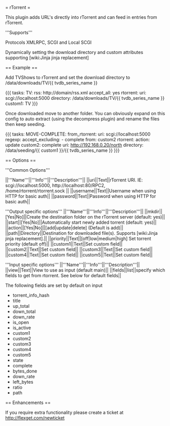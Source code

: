 = rTorrent =

This plugin adds URL's directly into rTorrent and can feed in entries from rTorrent.

'''Supports'''

Protocols XMLRPC, SCGI and Local SCGI

Dynamically setting the download directory and custom attributes supporting [wiki:Jinja jinja replacement]


== Example ==

Add TVShows to rTorrent and set the download directory to /data/downloads/TV/{{ tvdb_series_name }}

{{{
tasks:
  TV:
    rss: http://domain/rss.xml
    accept_all: yes
    rtorrent:
      uri: scgi://localhost:5000
      directory: /data/downloads/TV/{{ tvdb_series_name }}
      custom1: TV
}}}


Once downloaded move to another folder. You can obviously expand on this config to auto extract (using the decompress plugin) and rename the files then keep seeding.

{{{
tasks:
  MOVE-COMPLETE:
    from_rtorrent:
      uri: scgi://localhost:5000
    regexp:
      accept_excluding:
        - complete
      from: custom2
    rtorrent:
      action: update
      custom2: complete
      uri: http://192.168.0.20/north
      directory: /data/seeding/{{ custom1 }}/{{ tvdb_series_name }}
}}}


== Options ==

'''Common Options'''

||'''Name'''||'''Info'''||'''Description'''||
||uri||Text||rTorrent URI. IE: scgi://localhost:5000, http://localhost:80/RPC2, /home/rtorrent/rtorrent.sock ||
||username||Text||Username when using HTTP for basic auth||
||password||Text||Password when using HTTP for basic auth||

'''Output specific options'''
||'''Name'''||'''Info'''||'''Description'''||
||mkdir||[Yes|No]||Create the destination folder on the rTorrent server (default: yes)||
||start||[Yes|No]||Automatically start newly added torrent (default: yes)||
||action||[Yes|No]||[add|update|delete] (Default is add)||
||path||Directory||Destination for downloaded file(s). Supports [wiki:Jinja jinja replacement].||
||priority||Text||[off|low|medium|high] Set torrent priority (default off)||
||custom1||Text||Set custom field||
||custom2||Text||Set custom field||
||custom3||Text||Set custom field||
||custom4||Text||Set custom field||
||custom5||Text||Set custom field||

'''Input specific options'''
||'''Name'''||'''Info'''||'''Description'''||
||view||Text||View to use as input (default main)||
||fields||list||specify which fields to get from rtorrent. See below for default fields||

The following fields are set by default on input

- torrent_info_hash
- title
- up_total
- down_total
- down_rate
- is_open
- is_active
- custom1
- custom2
- custom3
- custom4
- custom5
- state
- complete
- bytes_done
- down_rate
- left_bytes
- ratio
- path


== Enhancements ==

If you require extra functionality please create a ticket at http://flexget.com/newticket
